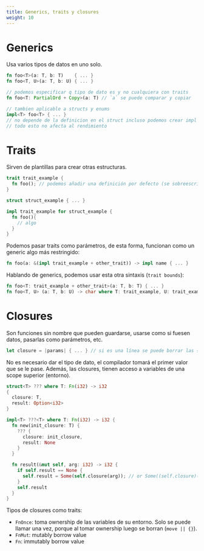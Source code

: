 ```yaml
---
title: Generics, traits y closures
weight: 10
---
```



# Generics

Usa varios tipos de datos en uno solo.

```rust
fn foo<T>(a: T, b: T)    { ... }
fn foo<T, U>(a: T, b: U) { ... }

// podemos especificar q tipo de dato es y no cualquiera con traits
fn foo<T: PartialOrd + Copy>(a: T) // `a` se puede comparar y copiar

// tambien aplicable a structs y enums
impl<T> foo<T> { ... }
// no depende de la definicion en el struct incluso podemos crear impl foo<char>
// todo esto no afecta al rendimiento
```


# Traits

Sirven de plantillas para crear otras estructuras.

```rust
trait trait_example {
  fn foo(); // podemos añadir una definición por defecto (se sobreescribe despues)
}

struct struct_example { ... }

impl trait_example for struct_example {
  fn foo(){
    // algo
  }
}
```

Podemos pasar traits como parámetros, de esta forma, funcionan como un generic
algo más restringido:

```rust
fn foo(a: &(impl trait_example + other_trait)) -> impl name { ... }
```

Hablando de generics, podemos usar esta otra sintaxis (`trait bounds`):

```rust
fn foo<T: trait_example + other_trait>(a: T, b: T) { ... }
fn foo<T, U> (a: T, b: U) -> char where T: trait_example, U: trait_example + other_trait { ... }
```


# Closures

Son funciones sin nombre que pueden guardarse, usarse como si fuesen datos,
pasarlas como parámetros, etc.

```rust
let closure = |params| { ... } // si es una línea se puede borrar las {}
```

No es necesario dar el tipo de dato, el compilador tomará el primer valor que se
le pase. Además, las closures, tienen acceso a variables de una scope superior
(entorno).

```rust
struct<T> ??? where T: Fn(i32) -> i32
{
  closure: T,
  result: Option<i32>
}

impl<T> ???<T> where T: Fn(i32) -> i32 {
  fn new(init_closure: T) {
    ??? {
      closure: init_closure,
      result: None
    }
  }

  fn result(&mut self, arg: i32) -> i32 {
    if self.result == None {
      self.result = Some(self.closure(arg)); // or Some((self.closure)(arg) ?
    }
    self.result
  }
}
```

Tipos de closures como traits:

+ `FnOnce`: toma ownership de las variables de su entorno. Solo se puede llamar
una vez, porque al tomar ownership luego se borran (`move || {}`).
+ `FnMut`: mutably  borrow value
+ `Fn`: immutably borrow value
